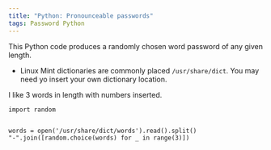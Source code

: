 ```yaml
---
title: "Python: Pronounceable passwords"
tags: Password Python
---
```


This Python code produces a randomly chosen word password of any given length.


- Linux Mint dictionaries are commonly placed `/usr/share/dict`. You may need yo insert your own dictionary location.

I like 3 words in length with numbers inserted.

```
import random


words = open('/usr/share/dict/words').read().split()
"-".join([random.choice(words) for _ in range(3)])
```
